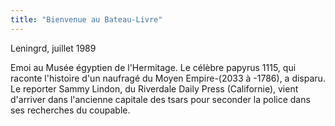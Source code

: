 ```yaml
---
title: "Bienvenue au Bateau-Livre"
---
```


Leningrd, juillet 1989

Emoi au Musée égyptien de l'Hermitage. Le célèbre papyrus 1115, qui raconte l'histoire d'un naufragé du Moyen Empire-(2033 à -1786), a disparu. Le reporter Sammy Lindon, du Riverdale Daily Press (Californie), vient d'arriver dans l'ancienne capitale des tsars pour seconder la police dans ses recherches du coupable.   
